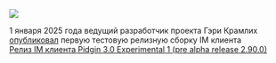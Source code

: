 <!--2025-01-01 08:12:30-->
<div class="yb">
  <div class="rss smaller1"><img src="https://habrastorage.org/getpro/habr/upload_files/5c2/f59/1a3/5c2f591a3778cf0939e5e48c037a01d6.png" /><p>1 января 2025 года ведущий разработчик проекта Гэри Крамлих <a href="https://discourse.imfreedom.org/t/pidgin-3-0-experimental-1-has-been-released/227" rel="noopener noreferrer nofollow">опубликовал</a> первую тестовую релизную сборку IM клиента <a... <br><br><a class="light" href="https://habr.com/ru/news/871146/?utm_source=habrahabr&utm_medium=rss&utm_campaign=871146">Релиз IM клиента Pidgin 3.0 Experimental 1 (pre alpha release 2.90.0)</a></div>
</div>
